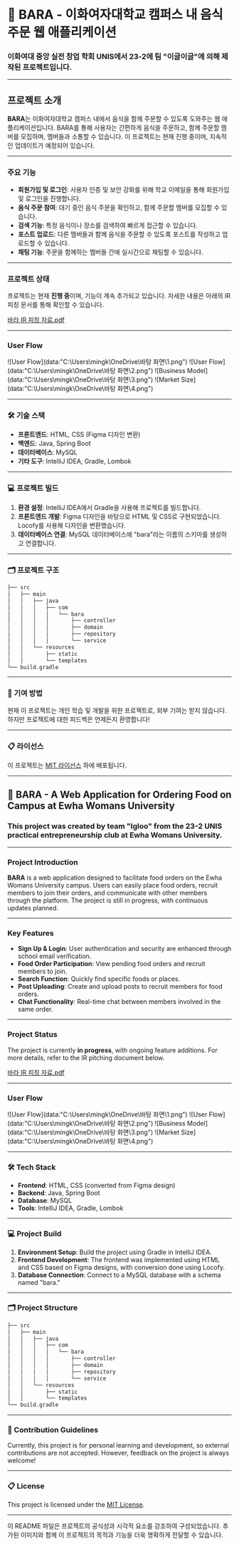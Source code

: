 # 📱 BARA - 이화여자대학교 캠퍼스 내 음식 주문 웹 애플리케이션

### 이화여대 중앙 실전 창업 학회 UNIS에서 23-2에 팀 "이글이글"에 의해 제작된 프로젝트입니다.

---

## 프로젝트 소개

**BARA**는 이화여자대학교 캠퍼스 내에서 음식을 함께 주문할 수 있도록 도와주는 웹 애플리케이션입니다. BARA를 통해 사용자는 간편하게 음식을 주문하고, 함께 주문할 멤버를 모집하며, 멤버들과 소통할 수 있습니다. 이 프로젝트는 현재 진행 중이며, 지속적인 업데이트가 예정되어 있습니다.

---

### 주요 기능

- **회원가입 및 로그인**: 사용자 인증 및 보안 강화를 위해 학교 이메일을 통해 회원가입 및 로그인을 진행합니다.
- **음식 주문 참여**: 대기 중인 음식 주문을 확인하고, 함께 주문할 멤버를 모집할 수 있습니다.
- **검색 기능**: 특정 음식이나 장소를 검색하여 빠르게 접근할 수 있습니다.
- **포스트 업로드**: 다른 멤버들과 함께 음식을 주문할 수 있도록 포스트를 작성하고 업로드할 수 있습니다.
- **채팅 기능**: 주문을 함께하는 멤버들 간에 실시간으로 채팅할 수 있습니다.

---

### 프로젝트 상태

프로젝트는 현재 **진행 중**이며, 기능이 계속 추가되고 있습니다. 자세한 내용은 아래의 IR 피칭 문서를 통해 확인할 수 있습니다.

[바라 IR 피칭 자료.pdf](https://github.com/user-attachments/files/16322955/ir.2.pptx)

---

### User Flow

![User Flow](data:"C:\Users\mingk\OneDrive\바탕 화면\1.png")
![User Flow](data:"C:\Users\mingk\OneDrive\바탕 화면\2.png")
![Business Model](data:"C:\Users\mingk\OneDrive\바탕 화면\3.png")
![Market Size](data:"C:\Users\mingk\OneDrive\바탕 화면\4.png")

---

### 🛠️ 기술 스택

- **프론트엔드**: HTML, CSS (Figma 디자인 변환)
- **백엔드**: Java, Spring Boot
- **데이터베이스**: MySQL
- **기타 도구**: IntelliJ IDEA, Gradle, Lombok

---

### 💻 프로젝트 빌드

1. **환경 설정**: IntelliJ IDEA에서 Gradle을 사용해 프로젝트를 빌드합니다.
2. **프론트엔드 개발**: Figma 디자인을 바탕으로 HTML 및 CSS로 구현되었습니다. Locofy를 사용해 디자인을 변환했습니다.
3. **데이터베이스 연결**: MySQL 데이터베이스에 "bara"라는 이름의 스키마를 생성하고 연결합니다.

---

### 🗂️ 프로젝트 구조

```bash
├── src
│   ├── main
│   │   ├── java
│   │   │   ├── com
│   │   │   │   └── bara
│   │   │   │       ├── controller
│   │   │   │       ├── domain
│   │   │   │       ├── repository
│   │   │   │       └── service
│   │   └── resources
│   │       ├── static
│   │       └── templates
└── build.gradle
```

---

### 📝 기여 방법

현재 이 프로젝트는 개인 학습 및 개발을 위한 프로젝트로, 외부 기여는 받지 않습니다. 하지만 프로젝트에 대한 피드백은 언제든지 환영합니다!

---

### 📋 라이선스

이 프로젝트는 [MIT 라이선스](LICENSE) 하에 배포됩니다.

---

## 📱 BARA - A Web Application for Ordering Food on Campus at Ewha Womans University

### This project was created by team "Igloo" from the 23-2 UNIS practical entrepreneurship club at Ewha Womans University.

---

### Project Introduction

**BARA** is a web application designed to facilitate food orders on the Ewha Womans University campus. Users can easily place food orders, recruit members to join their orders, and communicate with other members through the platform. The project is still in progress, with continuous updates planned.

---

### Key Features

- **Sign Up & Login**: User authentication and security are enhanced through school email verification.
- **Food Order Participation**: View pending food orders and recruit members to join.
- **Search Function**: Quickly find specific foods or places.
- **Post Uploading**: Create and upload posts to recruit members for food orders.
- **Chat Functionality**: Real-time chat between members involved in the same order.

---

### Project Status

The project is currently **in progress**, with ongoing feature additions. For more details, refer to the IR pitching document below.

[바라 IR 피칭 자료.pdf](https://github.com/user-attachments/files/16322955/ir.2.pptx)

---

### User Flow

![User Flow](data:"C:\Users\mingk\OneDrive\바탕 화면\1.png")
![User Flow](data:"C:\Users\mingk\OneDrive\바탕 화면\2.png")
![Business Model](data:"C:\Users\mingk\OneDrive\바탕 화면\3.png")
![Market Size](data:"C:\Users\mingk\OneDrive\바탕 화면\4.png")


---

### 🛠️ Tech Stack

- **Frontend**: HTML, CSS (converted from Figma design)
- **Backend**: Java, Spring Boot
- **Database**: MySQL
- **Tools**: IntelliJ IDEA, Gradle, Lombok

---

### 💻 Project Build

1. **Environment Setup**: Build the project using Gradle in IntelliJ IDEA.
2. **Frontend Development**: The frontend was implemented using HTML and CSS based on Figma designs, with conversion done using Locofy.
3. **Database Connection**: Connect to a MySQL database with a schema named "bara."

---

### 🗂️ Project Structure

```bash
├── src
│   ├── main
│   │   ├── java
│   │   │   ├── com
│   │   │   │   └── bara
│   │   │   │       ├── controller
│   │   │   │       ├── domain
│   │   │   │       ├── repository
│   │   │   │       └── service
│   │   └── resources
│   │       ├── static
│   │       └── templates
└── build.gradle
```

---

### 📝 Contribution Guidelines

Currently, this project is for personal learning and development, so external contributions are not accepted. However, feedback on the project is always welcome!

---

### 📋 License

This project is licensed under the [MIT License](LICENSE).

---

이 README 파일은 프로젝트의 공식성과 시각적 요소를 강조하여 구성되었습니다. 추가된 이미지와 함께 이 프로젝트의 목적과 기능을 더욱 명확하게 전달할 수 있습니다.
